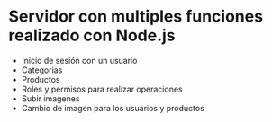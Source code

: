 # Servidor con multiples funciones realizado con Node.js

- Inicio de sesión con un usuario
- Categorias
- Productos
- Roles y permisos para realizar operaciones
- Subir imagenes
- Cambio de imagen para los usuarios y productos
